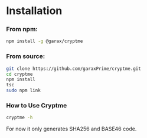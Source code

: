# Installation

### From npm:

```bash
npm install -g @garax/cryptme
```

### From source:

```bash
git clone https://github.com/garaxPrime/cryptme.git
cd cryptme
npm install
tsc
sudo npm link
```

### How to Use Cryptme
```bash
cryptme -h
```
For now it only generates SHA256 and BASE46 code.